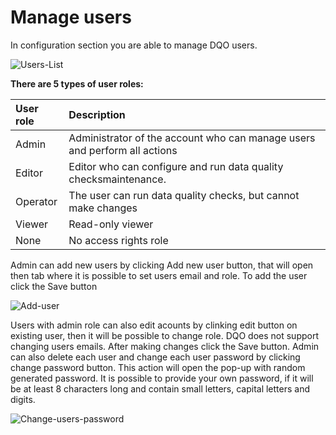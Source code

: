 # Manage users

In configuration section you are able to manage DQO users. 

![Users-List](https://dqops.com/docs/images/working-with-dqo/users-managment/userList3.png)

**There are 5 types of user roles:**

| User role                        | Description                                                                                                                                                                                                                   |
|:----------------------------------------|:------------------------------------------------------------------------------------------------------------------------------------------------------------------------------------------------------------------------------|
| Admin              | Administrator of the account who can manage users and perform all actions                     |
| Editor            | Editor who can configure and run data quality checksmaintenance.                                                                                                      |
| Operator           | The user can run data quality checks, but cannot make changes                 |
| Viewer               | Read-only viewer     |
| None | No access rights role |


Admin can add new users by clicking Add new user button, that will open then tab where it is possible to set users email and role. To add the user click the Save button

![Add-user](https://dqops.com/docs/images/working-with-dqo/users-managment/addUser2.png)

Users with admin role can also edit acounts by clinking edit button on existing user, then it will be possible to change role. DQO does not support changing users emails. After making changes click the Save button. Admin can also delete each user and change each user password by clicking change password button. This action will open the pop-up with random generated password. It is possible to provide your own password, if it will be at least 8 characters long and contain small letters, capital letters and digits. 

![Change-users-password](https://dqops.com/docs/images/working-with-dqo/users-managment/changePassword.png)